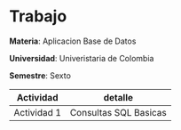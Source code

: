 # Trabajo

**Materia**:  Aplicacion Base de Datos

**Universidad**: Univeristaria de Colombia

**Semestre**: Sexto


| Actividad | detalle |
| ---- | ------ |
|Actividad 1 |	Consultas SQL Basicas|

